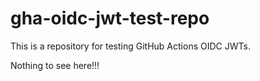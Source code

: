 gha-oidc-jwt-test-repo
======================

This is a repository for testing GitHub Actions OIDC JWTs.

Nothing to see here!!!

